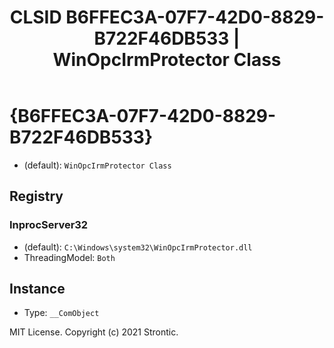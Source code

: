 ﻿---
title: "CLSID B6FFEC3A-07F7-42D0-8829-B722F46DB533 | WinOpcIrmProtector Class"
excerpt: What is COM-Object CLSID B6FFEC3A-07F7-42D0-8829-B722F46DB533?
---

# {B6FFEC3A-07F7-42D0-8829-B722F46DB533}

* (default): `WinOpcIrmProtector Class`

## Registry


### InprocServer32

* (default): `C:\Windows\system32\WinOpcIrmProtector.dll`
* ThreadingModel: `Both`

## Instance

* Type: `__ComObject`

MIT License. Copyright (c) 2021 Strontic.


